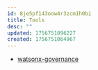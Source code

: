 ```yaml
---
id: 8je5pf143oow4r3zcm1h0bi
title: Tools
desc: ""
updated: 1756751096227
created: 1756751064967
---
```


- [watsonx-governance](https://heidloff.net/article/watsonx-governance/)
